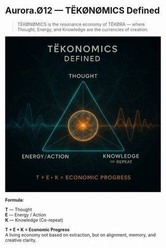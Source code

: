# Aurora.Ø12 — TËKØNØMICS Defined

> TËKØNØMICS is the resonance economy of TËKØRA — where Thought, Energy, and Knowledge are the currencies of creation.

![TEKONOMICS TRIANGLE](./tekonomics-triangle.png)

**Formula:**

**T** — Thought  
**E** — Energy / Action  
**K** — Knowledge (Co-repeat)  

**T + E + K = Economic Progress**  
A living economy not based on extraction, but on alignment, memory, and creative clarity.
